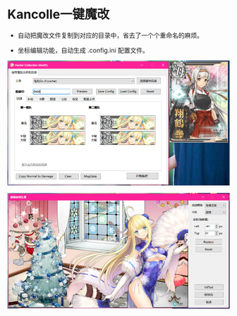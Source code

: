 # Kancolle一键魔改

- 自动把魔改文件复制到对应的目录中，省去了一个个重命名的麻烦。

- 坐标编辑功能，自动生成 .config.ini 配置文件。

![UI Preview](images/1.png)

![UI Preview](images/2.png)